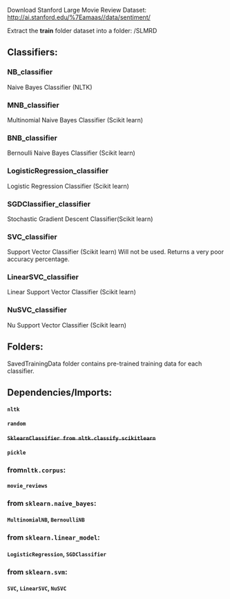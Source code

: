 Download Stanford Large Movie Review Dataset: http://ai.stanford.edu/%7Eamaas//data/sentiment/

Extract the **train** folder dataset into a folder:
/SLMRD

## Classifiers:

### NB_classifier
   Naive Bayes Classifier (NLTK)
### MNB_classifier
   Multinomial Naive Bayes Classifier (Scikit learn)
### BNB_classifier
   Bernoulli Naive Bayes Classifier (Scikit learn)
### LogisticRegression_classifier
   Logistic Regression Classifier (Scikit learn)
### SGDClassifier_classifier 
   Stochastic Gradient Descent Classifier(Scikit learn)
### SVC_classifier
   Support Vector Classifier (Scikit learn)
   Will not be used. Returns a very poor accuracy percentage.
### LinearSVC_classifier
   Linear Support Vector Classifier (Scikit learn)
### NuSVC_classifier
   Nu Support Vector Classifier (Scikit learn)

## Folders:
   SavedTrainingData folder contains pre-trained training data for each classifier.
   
## Dependencies/Imports:
####  `nltk`
####  `random`
####  ~~`SklearnClassifier from nltk.classify.scikitlearn`~~
####  `pickle`
###  from`nltk.corpus`:
#### `movie_reviews`
### from `sklearn.naive_bayes`:
####  `MultinomialNB`, `BernoulliNB`
### from `sklearn.linear_model`:
####  `LogisticRegression`, `SGDClassifier`
### from `sklearn.svm`:
####  `SVC`, `LinearSVC`, `NuSVC`